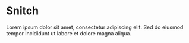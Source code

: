 # Snitch

Lorem ipsum dolor sit amet, consectetur adipiscing elit. Sed do eiusmod tempor incididunt ut labore et dolore magna aliqua.


